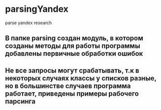# parsingYandex
parse yandex research

## В папке parsing создан модуль, в котором созданы методы для работы программы добавлены первичные обработки ошибок

## Не все запросы могут срабатывать, т.к в некоторых случаях классы у списков разные, но в большинстве случаев программа работает, приведены примеры рабочего парсинга
